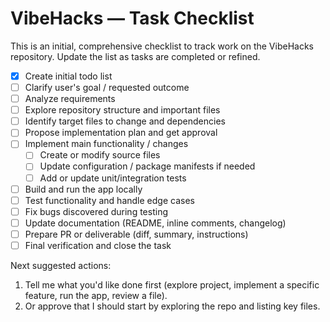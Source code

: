 # VibeHacks — Task Checklist

This is an initial, comprehensive checklist to track work on the VibeHacks repository. Update the list as tasks are completed or refined.

- [x] Create initial todo list
- [ ] Clarify user's goal / requested outcome
- [ ] Analyze requirements
- [ ] Explore repository structure and important files
- [ ] Identify target files to change and dependencies
- [ ] Propose implementation plan and get approval
- [ ] Implement main functionality / changes
    - [ ] Create or modify source files
    - [ ] Update configuration / package manifests if needed
    - [ ] Add or update unit/integration tests
- [ ] Build and run the app locally
- [ ] Test functionality and handle edge cases
- [ ] Fix bugs discovered during testing
- [ ] Update documentation (README, inline comments, changelog)
- [ ] Prepare PR or deliverable (diff, summary, instructions)
- [ ] Final verification and close the task

Next suggested actions:

1. Tell me what you'd like done first (explore project, implement a specific feature, run the app, review a file).
2. Or approve that I should start by exploring the repo and listing key files.
